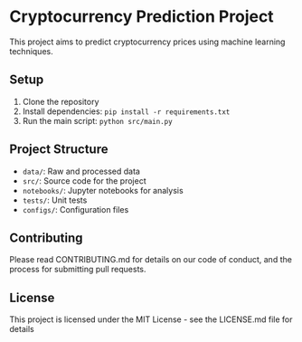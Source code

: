 # Cryptocurrency Prediction Project

This project aims to predict cryptocurrency prices using machine learning techniques.

## Setup

1. Clone the repository
2. Install dependencies: `pip install -r requirements.txt`
3. Run the main script: `python src/main.py`

## Project Structure

- `data/`: Raw and processed data
- `src/`: Source code for the project
- `notebooks/`: Jupyter notebooks for analysis
- `tests/`: Unit tests
- `configs/`: Configuration files

## Contributing

Please read CONTRIBUTING.md for details on our code of conduct, and the process for submitting pull requests.

## License

This project is licensed under the MIT License - see the LICENSE.md file for details
